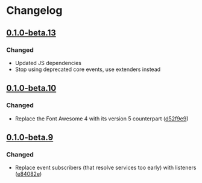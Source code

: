 # Changelog

## [0.1.0-beta.13](https://github.com/flarum/suspend/compare/v0.1.0-beta.12...v0.1.0-beta.13)

### Changed
- Updated JS dependencies
- Stop using deprecated core events, use extenders instead

## [0.1.0-beta.10](https://github.com/flarum/suspend/compare/v0.1.0-beta.9...v0.1.0-beta.10)

### Changed
- Replace the Font Awesome 4 with its version 5 counterpart ([d52f9e9](https://github.com/flarum/suspend/pull/21/commits/d52f9e9b810c51f294fafb4a3f580e5bd8c3ded8))

## [0.1.0-beta.9](https://github.com/flarum/suspend/compare/v0.1.0-beta.8...v0.1.0-beta.9)

### Changed
- Replace event subscribers (that resolve services too early) with listeners ([e84082e](https://github.com/flarum/suspend/commit/e84082ecb41262aa0a48001396759c72a892219e))


